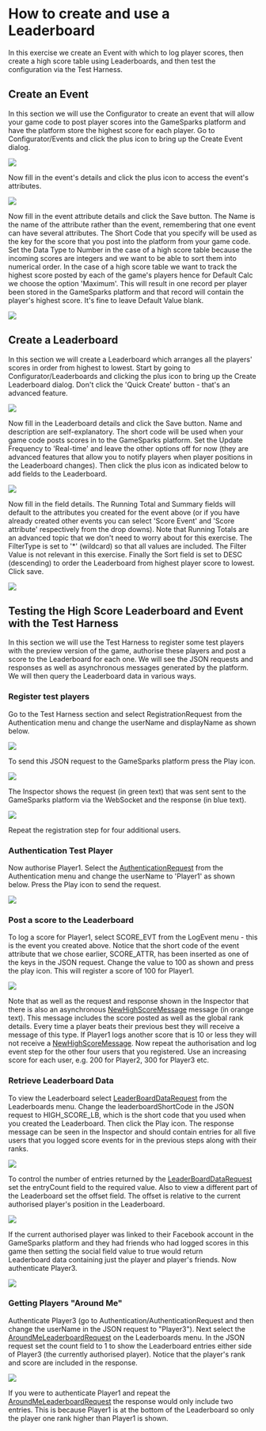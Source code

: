 # How to create and use a Leaderboard

In this exercise we create an Event with which to log player scores, then create a high score table using Leaderboards, and then test the configuration via the Test Harness.

## Create an Event

In this section we will use the Configurator to create an event that will allow your game code to post player scores into the GameSparks platform and have the platform store the highest score for each player. Go to Configurator/Events and click the plus icon to bring up the Create Event dialog.

![](img\CreateUseLDR\1.png)

Now fill in the event's details and click the plus icon to access the event's attributes.

![](img\CreateUseLDR\2.png)

Now fill in the event attribute details and click the Save button. The Name is the name of the attribute rather than the event, remembering that one event can have several attributes. The Short Code that you specify will be used as the key for the score that you post into the platform from your game code. Set the Data Type to Number in the case of a high score table because the incoming scores are integers and we want to be able to sort them into numerical order. In the case of a high score table we want to track the highest score posted by each of the game's players hence for Default Calc we choose the option 'Maximum'. This will result in one record per player been stored in the GameSparks platform and that record will contain the player's highest score. It's fine to leave Default Value blank.

![](img\CreateUseLDR\3.png)

## Create a Leaderboard

In this section we will create a Leaderboard which arranges all the players' scores in order from highest to lowest. Start by going to Configurator/Leaderboards and clicking the plus icon to bring up the Create Leaderboard dialog. Don't click the 'Quick Create' button - that's an advanced feature.

![](img\CreateUseLDR\4.png)

Now fill in the Leaderboard details and click the Save button. Name and description are self-explanatory. The short code will be used when your game code posts scores in to the GameSparks platform. Set the Update Frequency to 'Real-time' and leave the other options off for now (they are advanced features that allow you to notify players when player positions in the Leaderboard changes). Then click the plus icon as indicated below to add fields to the Leaderboard.

![](img\CreateUseLDR\5.png)

Now fill in the field details. The Running Total and Summary fields will default to the attributes you created for the event above (or if you have already created other events you can select 'Score Event' and 'Score attribute' respectively from the drop downs). Note that Running Totals are an advanced topic that we don't need to worry about for this exercise. The FilterType is set to '\*' (wildcard) so that all values are included. The Filter Value is not relevant in this exercise. Finally the Sort field is set to DESC (descending) to order the Leaderboard from highest player score to lowest. Click save.

![](img\CreateUseLDR\6.png)

## Testing the High Score Leaderboard and Event with the Test Harness

In this section we will use the Test Harness to register some test players with the preview version of the game, authorise these players and post a score to the Leaderboard for each one. We will see the JSON requests and responses as well as asynchronous messages generated by the platform. We will then query the Leaderboard data in various ways.

### Register test players

Go to the Test Harness section and select RegistrationRequest from the Authentication menu and change the userName and displayName as shown below.

![](img\CreateUseLDR\7.png)

To send this JSON request to the GameSparks platform press the Play icon.

![](img\CreateUseLDR\8.png)

The Inspector shows the request (in green text) that was sent sent to the GameSparks platform via the WebSocket and the response (in blue text).

![](img\CreateUseLDR\9.png)

Repeat the registration step for four additional users.

### Authentication Test Player

Now authorise Player1. Select the [AuthenticationRequest](/documentation/request-api/authentication-request-api/authenticationrequest) from the Authentication menu and change the userName to 'Player1' as shown below. Press the Play icon to send the request.

![](img\CreateUseLDR\10.png)

### Post a score to the Leaderboard

To log a score for Player1, select SCORE_EVT from the LogEvent menu - this is the event you created above. Notice that the short code of the event attribute that we chose earlier, SCORE_ATTR, has been inserted as one of the keys in the JSON request. Change the value to 100 as shown and press the play icon. This will register a score of 100 for Player1.

![](img\CreateUseLDR\11.png)

Note that as well as the request and response shown in the Inspector that there is also an asynchronous [NewHighScoreMessage](https://docs.gamesparks.net/documentation/message-api/leaderboards-message-api/newhighscoremessage) message (in orange text). This message includes the score posted as well as the global rank details. Every time a player beats their previous best they will receive a message of this type. If Player1 logs another score that is 10 or less they will not receive a [NewHighScoreMessage](https://docs.gamesparks.net/documentation/message-api/leaderboards-message-api/newhighscoremessage). Now repeat the authorisation and log event step for the other four users that you registered. Use an increasing score for each user, e.g. 200 for Player2, 300 for Player3 etc.

### Retrieve Leaderboard Data

To view the Leaderboard select [LeaderBoardDataRequest](/documentation/request-api/leaderboards-request-api/leaderboarddatarequest) from the Leaderboards menu. Change the leaderboardShortCode in the JSON request to HIGH_SCORE_LB, which is the short code that you used when you created the Leaderboard. Then click the Play icon. The response message can be seen in the Inspector and should contain entries for all five users that you logged score events for in the previous steps along with their ranks.

![](img\CreateUseLDR\12.png)

To control the number of entries returned by the [LeaderBoardDataRequest](https://docs.gamesparks.net/documentation/request-api/leaderboards-request-api/leaderboarddatarequest "LeaderboardDataRequest") set the entryCount field to the required value. Also to view a different part of the Leaderboard set the offset field. The offset is relative to the current authorised player's position in the Leaderboard.

![](img\CreateUseLDR\13.png)

If the current authorised player was linked to their Facebook account in the GameSparks platform and they had friends who had logged scores in this game then setting the social field value to true would return Leaderboard data containing just the player and player's friends. Now authenticate Player3.

![](img\CreateUseLDR\14.png)

### Getting Players "Around Me"

Authenticate Player3 (go to Authentication/AuthenticationRequest and then change the userName in the JSON request to "Player3"). Next select the [AroundMeLeaderboardRequest](https://docs.gamesparks.net/documentation/request-api/leaderboards-request-api/aroundmeleaderboardrequest "AroundMeLeaderboardRequest") on the Leaderboards menu. In the JSON request set the count field to 1 to show the Leaderboard entries either side of Player3 (the currently authorised player). Notice that the player's rank and score are included in the response.

![](img\CreateUseLDR\15.png)

If you were to authenticate Player1 and repeat the [AroundMeLeaderboardRequest](https://docs.gamesparks.net/documentation/request-api/leaderboards-request-api/aroundmeleaderboardrequest "AroundMeLeaderboardRequest") the response would only include two entries. This is because Player1 is at the bottom of the Leaderboard so only the player one rank higher than Player1 is shown.
